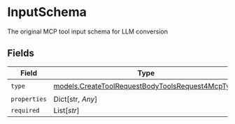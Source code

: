 # InputSchema

The original MCP tool input schema for LLM conversion


## Fields

| Field                                                                                                      | Type                                                                                                       | Required                                                                                                   | Description                                                                                                |
| ---------------------------------------------------------------------------------------------------------- | ---------------------------------------------------------------------------------------------------------- | ---------------------------------------------------------------------------------------------------------- | ---------------------------------------------------------------------------------------------------------- |
| `type`                                                                                                     | [models.CreateToolRequestBodyToolsRequest4McpType](../models/createtoolrequestbodytoolsrequest4mcptype.md) | :heavy_check_mark:                                                                                         | N/A                                                                                                        |
| `properties`                                                                                               | Dict[str, *Any*]                                                                                           | :heavy_minus_sign:                                                                                         | N/A                                                                                                        |
| `required`                                                                                                 | List[*str*]                                                                                                | :heavy_minus_sign:                                                                                         | N/A                                                                                                        |